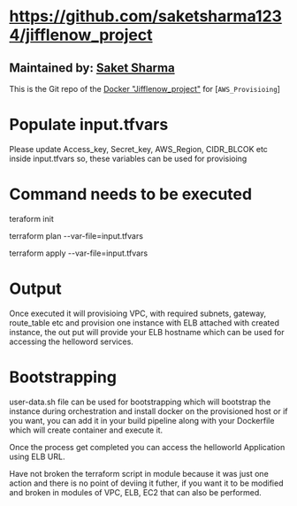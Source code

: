 # https://github.com/saketsharma1234/jifflenow_project

## Maintained by: [Saket Sharma](https://github.com/saketbsharma1234/jifflenow_project)

This is the Git repo of the [Docker "Jifflenow_project"](https://github.com/saketbsharma1234/jifflenow_project) for [`AWS_Provisioing`]

# Populate input.tfvars
Please update Access_key, Secret_key, AWS_Region, CIDR_BLCOK etc inside input.tfvars so, these variables can be used for provisioing

# Command needs to be executed

teraform init

terraform plan --var-file=input.tfvars

terraform apply --var-file=input.tfvars

# Output
Once executed it will provisioing VPC, with required subnets, gateway, route_table etc and provision one instance with ELB attached with created instance, the out put will provide your ELB hostname which can be used for accessing the helloword services.

# Bootstrapping
user-data.sh file can be used for bootstrapping which will bootstrap the instance during orchestration and install docker on the provisioned host or if you want, you can add it in your build pipeline along with your Dockerfile which will create container and execute it.

Once the process get completed you can access the helloworld Application using ELB URL.

Have not broken the terraform script in module because it was just one action and there is no point of deviing it futher, if you want it to be modified and broken in modules of VPC, ELB, EC2 that can also be performed.

